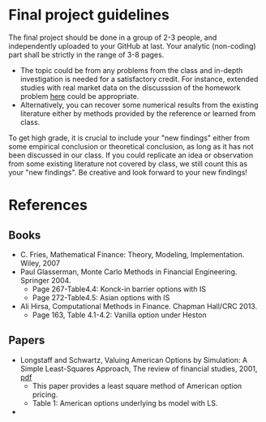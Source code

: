 # Final project guidelines

The final project should be done in a group of 2-3 people, and independently uploaded to your GitHub at last. Your analytic (non-coding) part shall be strictly in the range of 3-8 pages. 

- The topic could be from any problems from the class and in-depth investigation is needed for a satisfactory credit. For instance, extended studies with real market data on the discusssion of the homework problem [here](20bsm_calibration_v01hw.ipynb) could be appropriate.
- Alternatively, you can recover some numerical results from the existing literature either by methods provided by the reference or learned from class. 

To get high grade, it is crucial to include your "new findings" either from some empirical conclusion or theoretical conclusion, as long as it has not been discussed in our class. If you could replicate an idea or observation from some existing literature not covered by class, we still count this as your "new findings".
Be creative and look forward to your new findings!


# References

## Books
- C. Fries, Mathematical Finance: Theory, Modeling, Implementation. Wiley, 2007
- Paul Glasserman, Monte Carlo Methods in Financial Engineering. Springer 2004.
  - Page 267-Table4.4: Konck-in barrier options with IS
  - Page 272-Table4.5: Asian options with IS
- Ali Hirsa, Computational Methods in Finance. Chapman Hall/CRC 2013.
  - Page 163, Table 4.1-4.2: Vanilla option under Heston
## Papers
- Longstaff and Schwartz, Valuing American Options by Simulation: A Simple Least-Squares Approach, The review of financial studies, 2001, [pdf](https://github.com/songqsh/songqsh.github.io/blob/master/paper/01LSAmericanOption.pdf)
  - This paper provides a least square method of American option pricing. 
  - Table 1: American options underlying bs model with LS.
- 
